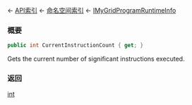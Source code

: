← [API索引](Api-Index) ← [命名空间索引](Namespace-Index) ← [IMyGridProgramRuntimeInfo](Sandbox.ModAPI.Ingame.IMyGridProgramRuntimeInfo)

### 概要

```csharp
public int CurrentInstructionCount { get; }
```

Gets the current number of significant instructions executed.

### 返回

[int](https://docs.microsoft.com/en-us/dotnet/api/System.Int32?view=netframework-4.6)

